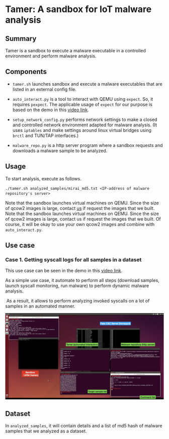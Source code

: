 # Tamer: A sandbox for IoT malware analysis

## Summary

Tamer is a sandbox to execute a malware executable in a controlled environment and perform malware analysis.

## Components

- ```tamer.sh``` launches sandbox and execute a malware executables that are listed in an external config file.

- ```auto_interact.py``` is a tool to interact with QEMU using ```expect```. So, it requires ```pexpect```. The applicable usage of ```expect``` for our purpose is based on the demo in this [video link](https://youtu.be/kdWX0ZWo_8o).

- ```setup_network_config.py``` performs network settings to make a closed and controlled network environment adapted for malware analysis. (It uses ```iptables``` and make settings around linux virtual bridges using ```brctl``` and TUN/TAP interfaces.)

- ```malware_repo.py``` is a http server program where a sandbox requests and downloads a malware sample to be analyzed.



## Usage

To start analysis, execute as follows.

```
./tamer.sh analyzed_samples/mirai_md5.txt <IP-address of malware repository's server>
```

Note that the sandbox launches virtual machines on QEMU. Since the size of qcow2 images is large, contact [us](<mailto:yonamine.shun.yl6@is.naist.jp>) if request the images that we built. Note that the sandbox launches virtual machines on QEMU. Since the size of qcow2 images is large, contact us if request the images that we built. Of course, it will be okay to use your own qcow2 images and combine with ``auto_interact.py``.

## Use case 

### Case 1. Getting syscall logs for all samples in a dataset

This use case can be seen in the demo in this [video link](https://youtu.be/OfKhdMzeMpA).


As a simple use case, it automate to perform all steps (download samples, launch syscall monitoring, run malware) to perform dynamic malware analysis.

 As a result, it allows to perform analyzing invoked syscalls on a lot of samples in an automated manner.

![Perform dynamic analysis on Mirai](./docs/images/screen_01.png)



## Dataset

In ```analyzed_samples```, it will contain details and a list of md5 hash of malware samples that we analyzed as a dataset.

